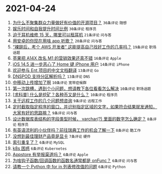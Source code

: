 # 2021-04-24

1. [为什么不聚集群众力量做好有价值的开源项目？](https://www.v2ex.com/t/772865) `36条评论` `随想`
1. [娱乐时间和自我提升时间比例](https://www.v2ex.com/t/772866) `30条评论` `程序员`
1. [迫于耳机维修 15 天，哪里可以租耳机](https://www.v2ex.com/t/772892) `21条评论` `问与答`
1. [用安卓的你现在用啥 app 听歌？](https://www.v2ex.com/t/772935) `20条评论` `问与答`
1. [“裸辞后，考个 AWS 开发者” 这能提高自己找好工作的几率吗？](https://www.v2ex.com/t/772862) `19条评论` `职场话题`
1. [苹果把 A14X 改名 M1 的营销效果还真不错](https://www.v2ex.com/t/772919) `16条评论` `Apple`
1. [iOS 14.5 进一步恶心了 Home 键 iPhone 用户](https://www.v2ex.com/t/772926) `14条评论` `iPhone`
1. [欢迎参与 Ent 项目的中文文档翻译](https://www.v2ex.com/t/772915) `13条评论` `Go`
1. [DNSPOD 支持分区解析吗？](https://www.v2ex.com/t/772872) `13条评论` `DNS`
1. [中移动上传增加了啊](https://www.v2ex.com/t/772893) `10条评论` `宽带症候群`
1. [第一次跳槽，遇到个小问题，想请教下各位看看怎么解决](https://www.v2ex.com/t/772874) `10条评论` `职场话题`
1. [[求科普] 什么是挖矿？各种币又是什么？](https://www.v2ex.com/t/772869) `10条评论` `程序员`
1. [关于远程工作的几个问题想咨询](https://www.v2ex.com/t/772906) `9条评论` `远程工作`
1. [定时截取指定程序的窗口，并识别指定区域的文字，如果符合结果就发通知，大家有好的思路嘛？](https://www.v2ex.com/t/772885) `9条评论` `问与答`
1. [设计数据库表结构的字段类型时候， varchar(?) 里面的数字怎么确定？](https://www.v2ex.com/t/772901) `8条评论` `程序员`
1. [有英语流利的小伙伴吗？前往瑞典工作的机会了解一下](https://www.v2ex.com/t/772890) `8条评论` `酷工作`
1. [没想到最佳理财产品竟是显卡](https://www.v2ex.com/t/772875) `7条评论` `硬件`
1. [索引重复了？](https://www.v2ex.com/t/772917) `6条评论` `MySQL`
1. [k8s 困惑](https://www.v2ex.com/t/772916) `6条评论` `Kubernetes`
1. [Appstore 有举报渠道吗？](https://www.v2ex.com/t/772912) `6条评论` `Apple`
1. [为啥钩子函数/回调函数的函数名通常都是 onFunc？](https://www.v2ex.com/t/772876) `6条评论` `问与答`
1. [请教一个 Python 中 for in 列表修改值的问题](https://www.v2ex.com/t/772873) `6条评论` `Python`
